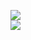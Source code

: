 [![](https://img.shields.io/badge/Made%20With-Github%20Spray-lightgrey.svg?style=for-the-badge&logo=github)](https://github.com/Annihil/github-spray#27300)  
[![](https://i.imgur.com/2DrTn0Z.gif)](https://github.com/Annihil/github-spray)